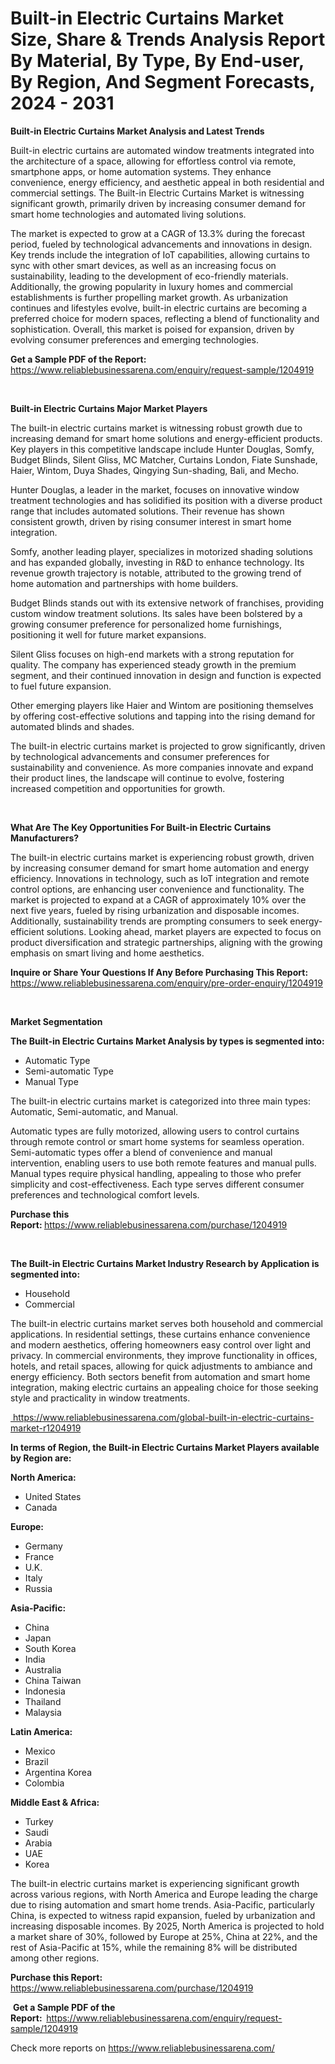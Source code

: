 <p><h1>Built-in Electric Curtains Market Size, Share & Trends Analysis Report By Material, By Type, By End-user, By Region, And Segment Forecasts, 2024 - 2031</h1></p><p><strong>Built-in Electric Curtains Market Analysis and Latest Trends</strong></p>
<p><p>Built-in electric curtains are automated window treatments integrated into the architecture of a space, allowing for effortless control via remote, smartphone apps, or home automation systems. They enhance convenience, energy efficiency, and aesthetic appeal in both residential and commercial settings. The Built-in Electric Curtains Market is witnessing significant growth, primarily driven by increasing consumer demand for smart home technologies and automated living solutions. </p><p>The market is expected to grow at a CAGR of 13.3% during the forecast period, fueled by technological advancements and innovations in design. Key trends include the integration of IoT capabilities, allowing curtains to sync with other smart devices, as well as an increasing focus on sustainability, leading to the development of eco-friendly materials. Additionally, the growing popularity in luxury homes and commercial establishments is further propelling market growth. As urbanization continues and lifestyles evolve, built-in electric curtains are becoming a preferred choice for modern spaces, reflecting a blend of functionality and sophistication. Overall, this market is poised for expansion, driven by evolving consumer preferences and emerging technologies.</p></p>
<p><strong>Get a Sample PDF of the Report:&nbsp;</strong> <a href="https://www.reliablebusinessarena.com/enquiry/request-sample/1204919?utm_campaign=1892&utm_medium=2&utm_source=Github&utm_content=ia&utm_term=31122024&utm_id=built-in-electric-curtains">https://www.reliablebusinessarena.com/enquiry/request-sample/1204919</a></p>
<p>&nbsp;</p>
<p><strong>Built-in Electric Curtains Major Market Players</strong></p>
<p><p>The built-in electric curtains market is witnessing robust growth due to increasing demand for smart home solutions and energy-efficient products. Key players in this competitive landscape include Hunter Douglas, Somfy, Budget Blinds, Silent Gliss, MC Matcher, Curtains London, Fiate Sunshade, Haier, Wintom, Duya Shades, Qingying Sun-shading, Bali, and Mecho.</p><p>Hunter Douglas, a leader in the market, focuses on innovative window treatment technologies and has solidified its position with a diverse product range that includes automated solutions. Their revenue has shown consistent growth, driven by rising consumer interest in smart home integration.</p><p>Somfy, another leading player, specializes in motorized shading solutions and has expanded globally, investing in R&D to enhance technology. Its revenue growth trajectory is notable, attributed to the growing trend of home automation and partnerships with home builders.</p><p>Budget Blinds stands out with its extensive network of franchises, providing custom window treatment solutions. Its sales have been bolstered by a growing consumer preference for personalized home furnishings, positioning it well for future market expansions.</p><p>Silent Gliss focuses on high-end markets with a strong reputation for quality. The company has experienced steady growth in the premium segment, and their continued innovation in design and function is expected to fuel future expansion.</p><p>Other emerging players like Haier and Wintom are positioning themselves by offering cost-effective solutions and tapping into the rising demand for automated blinds and shades.</p><p>The built-in electric curtains market is projected to grow significantly, driven by technological advancements and consumer preferences for sustainability and convenience. As more companies innovate and expand their product lines, the landscape will continue to evolve, fostering increased competition and opportunities for growth.</p></p>
<p>&nbsp;</p>
<p><strong>What Are The Key Opportunities For Built-in Electric Curtains Manufacturers?</strong></p>
<p><p>The built-in electric curtains market is experiencing robust growth, driven by increasing consumer demand for smart home automation and energy efficiency. Innovations in technology, such as IoT integration and remote control options, are enhancing user convenience and functionality. The market is projected to expand at a CAGR of approximately 10% over the next five years, fueled by rising urbanization and disposable incomes. Additionally, sustainability trends are prompting consumers to seek energy-efficient solutions. Looking ahead, market players are expected to focus on product diversification and strategic partnerships, aligning with the growing emphasis on smart living and home aesthetics.</p></p>
<p><strong>Inquire or Share Your Questions If Any Before Purchasing This Report:</strong> <a href="https://www.reliablebusinessarena.com/enquiry/pre-order-enquiry/1204919?utm_campaign=1892&utm_medium=2&utm_source=Github&utm_content=ia&utm_term=31122024&utm_id=built-in-electric-curtains">https://www.reliablebusinessarena.com/enquiry/pre-order-enquiry/1204919</a></p>
<p>&nbsp;</p>
<p><strong>Market Segmentation</strong></p>
<p><strong>The Built-in Electric Curtains Market Analysis by types is segmented into:</strong></p>
<p><ul><li>Automatic Type</li><li>Semi-automatic Type</li><li>Manual Type</li></ul></p>
<p><p>The built-in electric curtains market is categorized into three main types: Automatic, Semi-automatic, and Manual. </p><p>Automatic types are fully motorized, allowing users to control curtains through remote control or smart home systems for seamless operation. Semi-automatic types offer a blend of convenience and manual intervention, enabling users to use both remote features and manual pulls. Manual types require physical handling, appealing to those who prefer simplicity and cost-effectiveness. Each type serves different consumer preferences and technological comfort levels.</p></p>
<p><strong>Purchase this Report:&nbsp;</strong><a href="https://www.reliablebusinessarena.com/purchase/1204919?utm_campaign=1892&utm_medium=2&utm_source=Github&utm_content=ia&utm_term=31122024&utm_id=built-in-electric-curtains">https://www.reliablebusinessarena.com/purchase/1204919</a></p>
<p>&nbsp;</p>
<p><strong>The Built-in Electric Curtains Market Industry Research by Application is segmented into:</strong></p>
<p><ul><li>Household</li><li>Commercial</li></ul></p>
<p><p>The built-in electric curtains market serves both household and commercial applications. In residential settings, these curtains enhance convenience and modern aesthetics, offering homeowners easy control over light and privacy. In commercial environments, they improve functionality in offices, hotels, and retail spaces, allowing for quick adjustments to ambiance and energy efficiency. Both sectors benefit from automation and smart home integration, making electric curtains an appealing choice for those seeking style and practicality in window treatments.</p></p>
<p><a href="https://www.reliablebusinessarena.com/global-built-in-electric-curtains-market-r1204919?utm_campaign=1892&utm_medium=2&utm_source=Github&utm_content=ia&utm_term=31122024&utm_id=built-in-electric-curtains">&nbsp;https://www.reliablebusinessarena.com/global-built-in-electric-curtains-market-r1204919</a></p>
<p><strong>In terms of Region, the Built-in Electric Curtains Market Players available by Region are:</strong></p>
<p>
    <p> <strong> North America: </strong>
        <ul>
            <li>United States</li>
            <li>Canada</li>
        </ul>
        </p> 
    <p> <strong> Europe: </strong>
        <ul>
            <li>Germany</li>
            <li>France</li>
            <li>U.K.</li>
            <li>Italy</li>
            <li>Russia</li>
        </ul>
        </p> 
    <p> <strong> Asia-Pacific: </strong>
        <ul>
            <li>China</li>
            <li>Japan</li>
            <li>South Korea</li>
            <li>India</li>
            <li>Australia</li>
            <li>China Taiwan</li>
            <li>Indonesia</li>
            <li>Thailand</li>
            <li>Malaysia</li>
        </ul>
        </p> 
    <p> <strong> Latin America: </strong>
        <ul>
            <li>Mexico</li>
            <li>Brazil</li>
            <li>Argentina Korea</li>
            <li>Colombia</li>
        </ul>
        </p> 
    <p> <strong> Middle East & Africa: </strong>
        <ul>
            <li>Turkey</li>
            <li>Saudi</li>
            <li>Arabia</li>
            <li>UAE</li>
            <li>Korea</li>
        </ul>
    </p>
    </p>
<p><p>The built-in electric curtains market is experiencing significant growth across various regions, with North America and Europe leading the charge due to rising automation and smart home trends. Asia-Pacific, particularly China, is expected to witness rapid expansion, fueled by urbanization and increasing disposable incomes. By 2025, North America is projected to hold a market share of 30%, followed by Europe at 25%, China at 22%, and the rest of Asia-Pacific at 15%, while the remaining 8% will be distributed among other regions.</p></p>
<p><strong>Purchase this Report: </strong><a href="https://www.reliablebusinessarena.com/purchase/1204919?utm_campaign=1892&utm_medium=2&utm_source=Github&utm_content=ia&utm_term=31122024&utm_id=built-in-electric-curtains">https://www.reliablebusinessarena.com/purchase/1204919</a></p>
<p>&nbsp;<strong>Get a Sample PDF of the Report:&nbsp;&nbsp;</strong><a href="https://www.reliablebusinessarena.com/enquiry/request-sample/1204919?utm_campaign=1892&utm_medium=2&utm_source=Github&utm_content=ia&utm_term=31122024&utm_id=built-in-electric-curtains">https://www.reliablebusinessarena.com/enquiry/request-sample/1204919</a></p>
<p><strong></strong></p>
<p>Check more reports on <a href="https://www.reliablebusinessarena.com/?utm_campaign=1892&utm_medium=2&utm_source=Github&utm_content=ia&utm_term=31122024&utm_id=built-in-electric-curtains">https://www.reliablebusinessarena.com/</a></p>